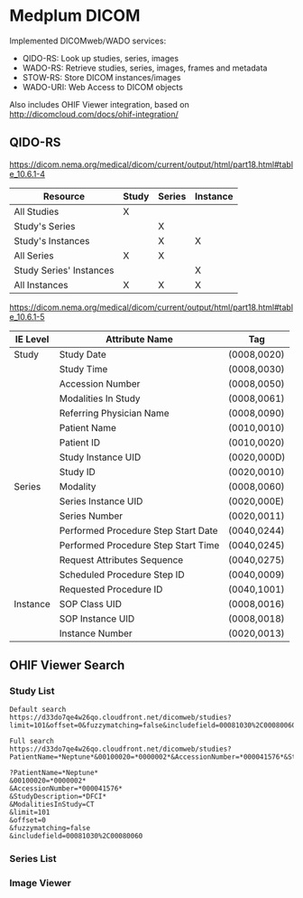 # Medplum DICOM

Implemented DICOMweb/WADO services:

- QIDO-RS: Look up studies, series, images
- WADO-RS: Retrieve studies, series, images, frames and metadata
- STOW-RS: Store DICOM instances/images
- WADO-URI: Web Access to DICOM objects

Also includes OHIF Viewer integration, based on http://dicomcloud.com/docs/ohif-integration/

## QIDO-RS

https://dicom.nema.org/medical/dicom/current/output/html/part18.html#table_10.6.1-4

| Resource                | Study | Series | Instance |
| ----------------------- | ----- | ------ | -------- |
| All Studies             | X     |        |          |
| Study's Series          |       | X      |          |
| Study's Instances       |       | X      | X        |
| All Series              | X     | X      |          |
| Study Series' Instances |       |        | X        |
| All Instances           | X     | X      | X        |

https://dicom.nema.org/medical/dicom/current/output/html/part18.html#table_10.6.1-5

| IE Level | Attribute Name                      | Tag         |
| -------- | ----------------------------------- | ----------- |
| Study    | Study Date                          | (0008,0020) |
|          | Study Time                          | (0008,0030) |
|          | Accession Number                    | (0008,0050) |
|          | Modalities In Study                 | (0008,0061) |
|          | Referring Physician Name            | (0008,0090) |
|          | Patient Name                        | (0010,0010) |
|          | Patient ID                          | (0010,0020) |
|          | Study Instance UID                  | (0020,000D) |
|          | Study ID                            | (0020,0010) |
| Series   | Modality                            | (0008,0060) |
|          | Series Instance UID                 | (0020,000E) |
|          | Series Number                       | (0020,0011) |
|          | Performed Procedure Step Start Date | (0040,0244) |
|          | Performed Procedure Step Start Time | (0040,0245) |
|          | Request Attributes Sequence         | (0040,0275) |
|          | Scheduled Procedure Step ID         | (0040,0009) |
|          | Requested Procedure ID              | (0040,1001) |
| Instance | SOP Class UID                       | (0008,0016) |
|          | SOP Instance UID                    | (0008,0018) |
|          | Instance Number                     | (0020,0013) |

## OHIF Viewer Search

### Study List

```
Default search
https://d33do7qe4w26qo.cloudfront.net/dicomweb/studies?limit=101&offset=0&fuzzymatching=false&includefield=00081030%2C00080060

Full search
https://d33do7qe4w26qo.cloudfront.net/dicomweb/studies?PatientName=*Neptune*&00100020=*0000002*&AccessionNumber=*000041576*&StudyDescription=*DFCI*&ModalitiesInStudy=CT&limit=101&offset=0&fuzzymatching=false&includefield=00081030%2C00080060

?PatientName=*Neptune*
&00100020=*0000002*
&AccessionNumber=*000041576*
&StudyDescription=*DFCI*
&ModalitiesInStudy=CT
&limit=101
&offset=0
&fuzzymatching=false
&includefield=00081030%2C00080060
```

### Series List

### Image Viewer
